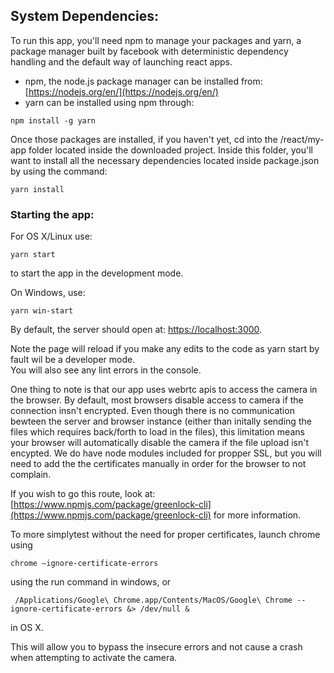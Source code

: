 ## System Dependencies:
To run this app, you'll need npm to manage your packages and yarn, a package manager built by facebook with deterministic dependency handling and the default way of launching react apps.
- npm, the node.js package manager can be installed from: [https://nodejs.org/en/](https://nodejs.org/en/)
- yarn can be installed using npm through:
```code
npm install -g yarn
```

Once those packages are installed, if you haven't yet, cd into the /react/my-app folder located inside the downloaded project. Inside this folder, you'll want to install all the necessary dependencies located inside package.json by using the command: 

```code
yarn install
```

### Starting the app:
For OS X/Linux use:
```code
yarn start
```
to start the app in the development mode.<br />

On Windows, use:
```code
yarn win-start
```

By default, the server should open at: [https://localhost:3000](https://localhost:3000).

Note the page will reload if you make any edits to the code as yarn start by fault wil be a developer mode.<br />
You will also see any lint errors in the console.

One thing to note is that our app uses webrtc apis to access the camera in the browser. By default, most browsers disable access to camera if the connection insn't encrypted. Even though there is no communication bewteen the server and browser instance (either than initally sending the files which requires back/forth to load in the files), this limitation means your browser will automatically disable the camera if the file upload isn't encypted. We do have node modules included for propper SSL, but you will need to add the the certificates manually in order for the browser to not complain. 

If you wish to go this route, look at: [https://www.npmjs.com/package/greenlock-cli](https://www.npmjs.com/package/greenlock-cli) for more information.

To more simplytest without the need for proper certificates, launch chrome using 

```code
chrome –ignore-certificate-errors
```
using the run command in windows, or
```code
 /Applications/Google\ Chrome.app/Contents/MacOS/Google\ Chrome --ignore-certificate-errors &> /dev/null &
 ```
 in OS X.

 This will allow you to bypass the insecure errors and not cause a crash when attempting to activate the camera.
